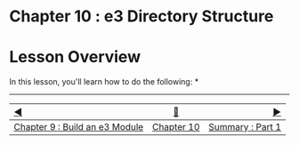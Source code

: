 Chapter 10 : e3 Directory Structure
==

# Lesson Overview

In this lesson, you'll learn how to do the following:
* 



------------------
[:arrow_backward:](chapter9.md)  | [:arrow_up_small:](chapter10.md)  | [:arrow_forward:](summarypart1.md)
:--- | --- |---: 
[Chapter 9 : Build an e3 Module](chapter9.md) | [Chapter 10](chapter10.md) | [Summary : Part 1](summarypart1.md)




